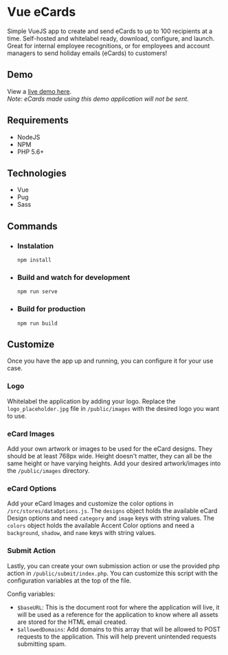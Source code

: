# Vue eCards
Simple VueJS app to create and send eCards to up to 100 recipients at a time. Self-hosted and whitelabel ready, download, configure, and launch. Great for internal employee recognitions, or for employees and account managers to send holiday emails (eCards) to customers!

## Demo
View a [live demo here](https://russellramey.me/examples/vue-ecards).  
*Note: eCards made using this demo application will not be sent.*

## Requirements
- NodeJS
- NPM
- PHP 5.6+

## Technologies
- Vue
- Pug
- Sass

## Commands
* ### Instalation
  ```
  npm install
  ```
* ### Build and watch for development
  ```
  npm run serve
  ```
* ### Build for production
  ```
  npm run build
  ```

## Customize
Once you have the app up and running, you can configure it for your use case.

### Logo
Whitelabel the application by adding your logo. Replace the `logo_placeholder.jpg` file in `/public/images` with the desired logo you want to use.

### eCard Images
Add your own artwork or images to be used for the eCard designs. They should be at least 768px wide. Height doesn't matter, they can all be the same height or have varying heights. Add your desired artwork/images into the `/public/images` directory.

### eCard Options
Add your eCard Images and customize the color options in `/src/stores/dataOptions.js`. The `designs` object holds the available eCard Design options and need `category` and `image` keys with string values. The `colors` object holds the available Accent Color options and need a `background`, `shadow`, and `name` keys with string values.

### Submit Action
Lastly, you can create your own submission action or use the provided php action in `/public/submit/index.php`. You can customize this script with the configuration variables at the top of the file.

Config variables:
- `$baseURL`: This is the document root for where the application will live, it will be used as a reference for the application to know where all assets are stored for the HTML email created.
- `$allowedDomains`: Add domains to this array that will be allowed to POST requests to the application. This will help prevent unintended requests submitting spam.
